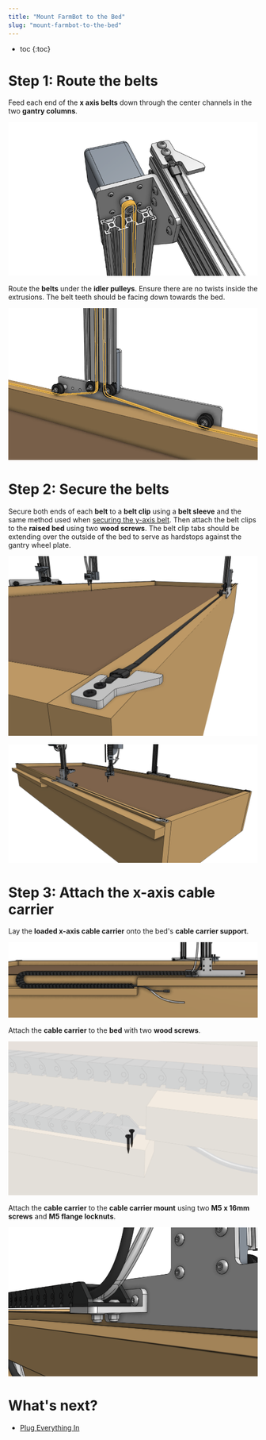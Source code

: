 ```yaml
---
title: "Mount FarmBot to the Bed"
slug: "mount-farmbot-to-the-bed"
---
```


* toc
{:toc}

# Step 1: Route the belts
Feed each end of the **x axis belts** down through the center channels in the two **gantry columns**.

![x axis belt pulley routing](_images/x_axis_belt_pulley_routing.png)

Route the **belts** under the **idler pulleys**. Ensure there are no twists inside the extrusions. The belt teeth should be facing down towards the bed.

![x axis belt idler pulley routing](_images/x_axis_belt_idler_pulley_routing.png)

# Step 2: Secure the belts
Secure both ends of each **belt** to a **belt clip** using a **belt sleeve** and the same method used when [securing the y-axis belt](attach-the-z-axis.md#step-2-attach-the-y-axis-belt). Then attach the belt clips to the **raised bed** using two **wood screws**. The belt clip tabs should be extending over the outside of the bed to serve as hardstops against the gantry wheel plate.

![x axis belt clip mounted](_images/x_axis_belt_clip_mounted.png)



![x axis belt clip mounted 2](_images/x_axis_belt_clip_mounted_2.png)

# Step 3: Attach the x-axis cable carrier
Lay the **loaded x-axis cable carrier** onto the bed's **cable carrier support**.

![x axis cable carrier overview](_images/x_axis_cable_carrier_overview.png)

Attach the **cable carrier** to the **bed** with two **wood screws**.

![x axis cable carrier mounting screws](_images/x_axis_cable_carrier_mounting_screws.png)

Attach the **cable carrier** to the **cable carrier mount** using two **M5 x 16mm screws** and **M5 flange locknuts**.

![x axis cable carrier gantry mount](_images/x_axis_cable_carrier_gantry_mount.png)





# What's next?

 * [Plug Everything In](plug-everything-in.md)

